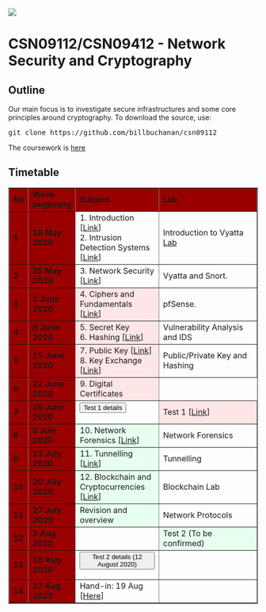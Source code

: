 <img src="https://github.com/billbuchanan/csn09112/blob/master/zadditional/top_csn09112.png"/>
<h1>CSN09112/CSN09412 - Network Security and Cryptography</h1>
<h2>Outline</h2>
<p>Our main focus is to investigate secure infrastructures and some core principles around cryptography.  To download the source, use:</p>
<pre>
git clone https://github.com/billbuchanan/csn09112
</pre>

The coursework is [here](https://github.com/billbuchanan/csn09112/tree/master/coursework)

<h2>Timetable</h2>
<table width="100%" border="1" cellpadding="0" cellspacing="0">
  <tr>
    <td width="5%" bgcolor="#990000" class="table1"><strong>No</strong></td>
    <td width="15%" bgcolor="#990000" class="table1"><strong>Week beginning</strong></td>
    <td width="35%" bgcolor="#990000" class="table1"><strong>Subject</strong></td>
    <td width="45%" bgcolor="#990000" class="table1"><strong>Lab</strong></td>
  </tr>
      
  <tr>
    <td bgcolor="#990000" class="table1"><strong>1</strong></td>
    <td bgcolor="#990000" class="table1"><strong>18 May 2020</strong></td>
    <td>1. Introduction [<a href="https://github.com/billbuchanan/csn09112/tree/master/week02_0intro">Link</a>]<br />2. Intrusion Detection Systems [<a href="https://github.com/billbuchanan/csn09112/tree/master/week02_ids">Link</a>]</td>
  
<td>Introduction to Vyatta <a href="https://github.com/billbuchanan/csn09112/tree/master/week02_ids/labs" target="_blank">Lab</a></td>
   
     
  </tr>
  <tr >
    <td bgcolor="#990000" class="table1"><strong>2</strong></td>
    <td bgcolor="#990000" class="table1"><strong>25 May 2020</strong></td>
    <td>3. Network Security [<a href="https://github.com/billbuchanan/csn09112/tree/master/week03_ns">Link</a>]</td>
      <td>Vyatta and Snort. </td>

   
  </tr>
  <tr >
    <td bgcolor="#990000" class="table1"><strong>3</strong></td>
    <td bgcolor="#990000" class="table1"><strong>1 June 2020</strong></td>
    <td bgcolor="#ffe6e6">4. Ciphers and Fundamentals [<a href="https://github.com/billbuchanan/csn09112/tree/master/week04_ciphers">Link</a>]</td>
       <td>pfSense.  </td>
    
  </tr>
  <tr>
    <td bgcolor="#990000" class="table1"><strong>4</strong></td>
    <td bgcolor="#990000" class="table1"><strong>8 June 2020</strong></td>
    <td bgcolor="#ffe6e6">5. Secret Key <br />6. Hashing [<a href="https://github.com/billbuchanan/csn09112/tree/master/week05_secretkey">Link</a>]</td>
           <td>Vulnerability Analysis and IDS</td>
    
    
     
   
  </tr>
      <tr>
            <td bgcolor="#990000" class="table1"><strong>5</strong></td>
            <td bgcolor="#990000" class="table1"><strong>15 June 2020</strong></td>
    <td bgcolor="#ffe6e6">7. Public Key [<a href="https://github.com/billbuchanan/csn09112/tree/master/week06_public_key/lecture">Link</a>]<br />8. Key Exchange [<a href="https://github.com/billbuchanan/csn09112/tree/master/week06_public_key/lecture">Link</a>]</td>
 <td>Public/Private Key and Hashing</td>
      
  </tr>
  <tr >
    <td bgcolor="#990000" class="table1"><strong>6</strong></td>
    <td bgcolor="#990000" class="table1"><strong>22 June 2020</strong></td>
    <td bgcolor="#ffe6e6">9. Digital Certificates </td>
  
      
  </tr>
  <tr>
    <td bgcolor="#990000" class="table1"><strong>7</strong></td>
    <td bgcolor="#990000" class="table1"><strong>29 June 2020</strong></td>
    <td ><form action="https://asecuritysite.com/csn09112/test01" method="get"><button type="submit" onclick="location.href='/csn09412/test01" class="btn btn-danger btn-xs"  data-container="body">Test 1 details</button> </form></td>
     <td bgcolor="#ffe6e6">Test 1 [<a href="https://github.com/billbuchanan/csn09112/tree/master/week08_test">Link</a>]</td>
  
  </tr>
  <tr>
    <td bgcolor="#990000" class="table1"><strong>8</strong></td>
    <td bgcolor="#990000" class="table1"><strong>6 July 2020</strong></td>
      <td bgcolor="#e6ffee">10. Network Forensics  [<a href="https://github.com/billbuchanan/csn09112/tree/master/week09_network_forensics">Link</a>]</td>
    <td>Network Forensics</td>
  
  </tr>
  <tr>
    <td bgcolor="#990000" class="table1"><strong>9</strong></td>
    <td bgcolor="#990000" class="table1"><strong>13 July 2020</strong></td>
       <td  bgcolor="#e6ffee">11. Tunnelling [<a href="http://www.asecuritysite.com/subjects/chapter18">Link</a>]</td>
 <td>Tunnelling</td>
  
      
  </tr>

  <tr>
    <td bgcolor="#990000" class="table1"><strong>10</strong></td>
    <td bgcolor="#990000" class="table1"><strong>20 July 2020</strong></td>
          <td  bgcolor="#e6ffee">12. Blockchain and Cryptocurrencies [<a href="http://www.asecuritysite.com/cryptobook/crypto10">Link</a>]</td>
       <td>Blockchain Lab</td>
    
  </tr>
  <tr>
    <td bgcolor="#990000" class="table1"><strong>11</strong></td>
    <td bgcolor="#990000" class="table1"><strong>27 July 2020</strong></td>
      <td  bgcolor="#e6ffee">Revision and overview </td>
       <td>Network Protocols</td>
   
  </tr>
  <tr>
    <td bgcolor="#990000" class="table1"><strong>12</strong></td>
    <td bgcolor="#990000" class="table1"><strong>3 Aug 2020</strong></td>
    <td></td>
    <td bgcolor="#e6ffee">Test 2 (To be confirmed) </td>
  </tr>
  <tr>
    <td bgcolor="#990000" class="table1"><strong>13</strong></td>
    <td bgcolor="#990000" class="table1"><strong>10 Aug 2020</strong></td>
    <td><form action="https://asecuritysite.com/csn09412/test02" method="get"><button type="submit" onclick="location.href='/csn09112/test02" class="btn btn-success btn-xs"  data-container="body">Test 2 details (12 August 2020)</button> </form></td>
    <td>&nbsp;</td>
  </tr>

  <tr>
    <td bgcolor="#990000" class="table1"><strong>14</strong></td>
    <td bgcolor="#990000" class="table1"><strong>17 Aug 2020</strong></td>
    <td>Hand-in: 19 Aug [<a href="https://github.com/billbuchanan/csn09112/tree/master/coursework">Here</a>]</td>
    <td>&nbsp;</td>
  </tr>
</table>
